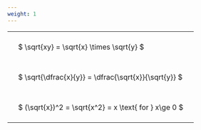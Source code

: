 ```yaml
---
weight: 1
---
```


<style type="text/css">
#T_5cd02 th.col_heading {
  text-align: left;
  font-size: 1em;
}
#T_5cd02 td {
  text-align: left;
  font-size: 1em;
  padding: 1.5em;
}
</style>
<table id="T_5cd02">
  <thead>
  </thead>
  <tbody>
    <tr>
      <td id="T_5cd02_row0_col0" class="data row0 col0" >$ \sqrt{xy} = \sqrt{x} \times \sqrt{y} $</td>
    </tr>
    <tr>
      <td id="T_5cd02_row1_col0" class="data row1 col0" >$ \sqrt{\dfrac{x}{y}} = \dfrac{\sqrt{x}}{\sqrt{y}} $</td>
    </tr>
    <tr>
      <td id="T_5cd02_row2_col0" class="data row2 col0" >$ (\sqrt{x})^2 = \sqrt{x^2} = x \text{ for } x\ge 0 $</td>
    </tr>
  </tbody>
</table>
